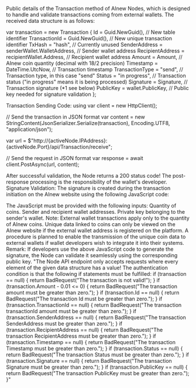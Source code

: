Public details of the Transaction method of AInew Nodes, which is designed to handle and validate transactions coming from external wallets.
The received data structure is as follows:

var transaction = new Transaction
{
    Id = Guid.NewGuid(), // New table identifier
    TransactionId = Guid.NewGuid(), // New unique transaction identifier
    TxHash = "hash", // Currently unused
    SenderAddress = senderWallet.WalletAddress, // Sender wallet address
    RecipientAddress = recipientWallet.Address, // Recipient wallet address
    Amount = Amount, // AInew coin quantity (decimal with 18/2 precision)
    Timestamp = DateTime.UtcNow, // Transaction timestamp
    TransactionType = "send", // Transaction type, in this case "send"
    Status = "in progress", // Transaction status ("in progress" means it is being processed)
    Signature = Signature, // Transaction signature (*1 see below)
    PublicKey = wallet.PublicKey, // Public key needed for signature validation
};

Transaction Sending Code:
using var client = new HttpClient();

// Send the transaction in JSON format
var content = new StringContent(JsonSerializer.Serialize(transaction), Encoding.UTF8, "application/json");

var url = $"http://{activeNode.IPAddress}:{activeNode.Port}/api/Transaction/receive";

// Send the request in JSON format
var response = await client.PostAsync(url, content);

After successful validation, the Node returns a 200 status code! The post-response processing is the responsibility of the wallet's developer.
Signature Validation:
The signature is created during the transaction initiation on the AInew website using the following JavaScript code:

<script>
document.getElementById('signTransaction').addEventListener('click', async function () {
    const amount = document.getElementById('Amount').value;
    const recipient = document.getElementById('RecipientAddress').value;
    const sender = document.getElementById('SenderAddress').value;
    const privateKeyPem = document.getElementById('privateKey').value;

    // Ensure all fields are filled
    if (!amount || !recipient || !sender || !privateKeyPem) {
        alert('Please fill in all required fields.');
        return;
    }

    try {
        // Process PEM format and load private key
        const privateKey = await importPrivateKey(privateKeyPem);

        // Prepare transaction data
        const transactionData = `${amount}-${recipient}-${sender}`;
        const encoder = new TextEncoder();
        const dataBytes = encoder.encode(transactionData);

        // Generate signature
        const signature = await window.crypto.subtle.sign(
            {
                name: "RSASSA-PKCS1-v1_5",
                hash: { name: "SHA-256" }
            },
            privateKey,
            dataBytes
        );

        // Convert signature to Base64 format
        const signatureBase64 = btoa(String.fromCharCode(...new Uint8Array(signature)));
        document.getElementById('Signature').value = signatureBase64;

        // Enable send button
        document.getElementById('sendTransaction').disabled = false;
    } catch (error) {
        console.error("Error signing transaction:", error);
        alert('Error signing transaction: ' + error.message);
        document.getElementById('sendTransaction').disabled = true;
    }
});

// Process and import PEM private key
async function importPrivateKey(pemKey) {
    // Remove PEM header and footer
    const pemHeader = "-----BEGIN PRIVATE KEY-----";
    const pemFooter = "-----END PRIVATE KEY-----";
    const pemBody = pemKey.replace(pemHeader, "").replace(pemFooter, "").replace(/\s+/g, "");
    const binaryDerString = atob(pemBody);
    const binaryDer = new Uint8Array([...binaryDerString].map(char => char.charCodeAt(0)));

    return await window.crypto.subtle.importKey(
        "pkcs8",
        binaryDer.buffer,
        {
            name: "RSASSA-PKCS1-v1_5",
            hash: { name: "SHA-256" }
        },
        true,
        ["sign"]
    );
}
</script>

The JavaScript must be provided with the following inputs:
Quantity of coins.
Sender and recipient wallet addresses.
Private key belonging to the sender's wallet.
Note: External wallet transactions apply only to the quantity of AInew coins. Unique data linked to coins can only be viewed on the AInew website if the external wallet address is registered on the platform.
A procedure is planned to enable the transmission of the unique coin data to external wallets if wallet developers wish to integrate it into their systems.
Remark: If developers use the above JavaScript code to generate the signature, the Node can validate it seamlessly using the corresponding public key.
"The Node API endpoint only accepts requests where every element of the given data structure has a value!
The authentication condition is that the following if statements must be fulfilled:
if (transaction == null)
{
return BadRequest("The transaction is not valid!");
}
if (transaction.Amount - 0.01 <= 0)
{
return BadRequest("The transaction amount must be greater than zero.");
}
if (transaction.Id == null)
{
return BadRequest("The transaction Id must be greater than zero.");
}
if (transaction.TransactionId == null)
{
return BadRequest("The transaction transactionId amount must be greater than zero.");
}
if (transaction.SenderAddress == null)
{
return BadRequest("The transaction SenderAddress must be greater than zero.");
}
if (transaction.RecipientAddress == null)
{
return BadRequest("The transaction RecipientAddress must be greater than zero.");
}
if (transaction.Timestamp == null)
{
return BadRequest("The transaction Timestamp must be greater than zero.");
}
if (transaction.Status == null)
{
return BadRequest("The transaction Status must be greater than zero.");
}
if (transaction.Signature == null)
{
return BadRequest("The transaction Signature must be greater than zero.");
}
if (transaction.PublicKey == null)
{
return BadRequest("The transaction PublicKey must be greater than zero.");
}"
